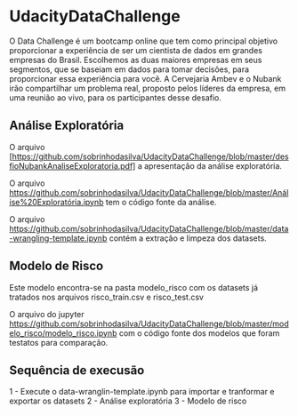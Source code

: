 # UdacityDataChallenge
O Data Challenge é um bootcamp online que tem como principal objetivo proporcionar a experiência de ser um cientista de dados em grandes empresas do Brasil. Escolhemos as duas maiores empresas em seus segmentos, que se baseiam em dados para tomar decisões, para proporcionar essa experiência para você. A Cervejaria Ambev e o Nubank irão compartilhar um problema real, proposto pelos líderes da empresa, em uma reunião ao vivo, para os participantes desse desafio. 

## Análise Exploratória
  O arquivo [https://github.com/sobrinhodasilva/UdacityDataChallenge/blob/master/desfioNubankAnaliseExploratoria.pdf] a apresentação da análise exploratória.
  
  O arquivo https://github.com/sobrinhodasilva/UdacityDataChallenge/blob/master/Análise%20Exploratória.ipynb tem o código fonte da análise.
  
  O arquivo https://github.com/sobrinhodasilva/UdacityDataChallenge/blob/master/data-wrangling-template.ipynb contém a extração e limpeza dos datasets.
  
  ## Modelo de Risco
  
  Este modelo encontra-se na pasta modelo_risco com os datasets já tratados nos arquivos risco_train.csv e risco_test.csv
  
  O arquivo do jupyter https://github.com/sobrinhodasilva/UdacityDataChallenge/blob/master/modelo_risco/modelo_risco.ipynb com o código fonte dos modelos que foram testatos para comparação.

## Sequência de execusão 
1 - Execute o data-wranglin-template.ipynb para importar e tranformar e exportar os datasets
2 - Análise exploratória 
3 - Modelo de risco
